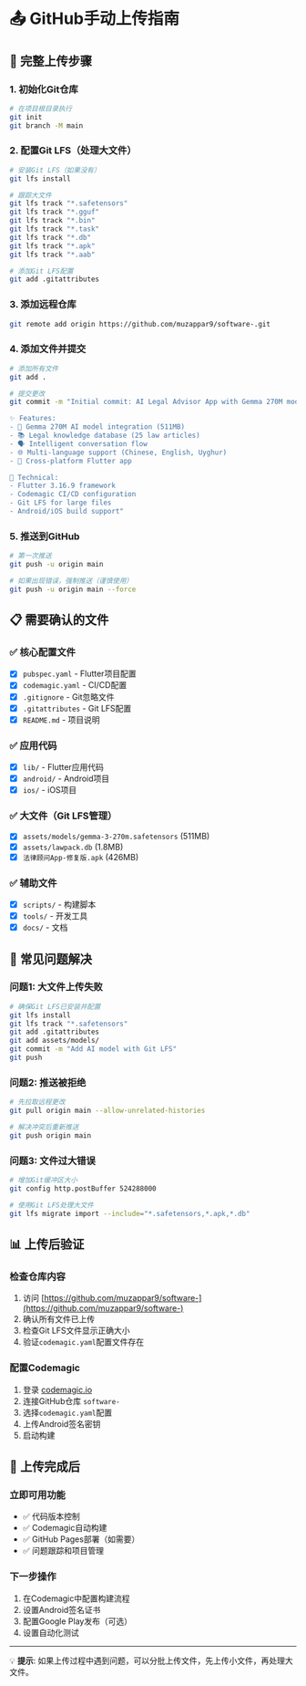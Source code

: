 # 📤 GitHub手动上传指南

## 🚀 完整上传步骤

### 1. 初始化Git仓库
```bash
# 在项目根目录执行
git init
git branch -M main
```

### 2. 配置Git LFS（处理大文件）
```bash
# 安装Git LFS（如果没有）
git lfs install

# 跟踪大文件
git lfs track "*.safetensors"
git lfs track "*.gguf"
git lfs track "*.bin" 
git lfs track "*.task"
git lfs track "*.db"
git lfs track "*.apk"
git lfs track "*.aab"

# 添加Git LFS配置
git add .gitattributes
```

### 3. 添加远程仓库
```bash
git remote add origin https://github.com/muzappar9/software-.git
```

### 4. 添加文件并提交
```bash
# 添加所有文件
git add .

# 提交更改
git commit -m "Initial commit: AI Legal Advisor App with Gemma 270M model

✨ Features:
- 🤖 Gemma 270M AI model integration (511MB)
- 📚 Legal knowledge database (25 law articles)
- 🗣️ Intelligent conversation flow
- 🌐 Multi-language support (Chinese, English, Uyghur)
- 📱 Cross-platform Flutter app

🔧 Technical:
- Flutter 3.16.9 framework
- Codemagic CI/CD configuration
- Git LFS for large files
- Android/iOS build support"
```

### 5. 推送到GitHub
```bash
# 第一次推送
git push -u origin main

# 如果出现错误，强制推送（谨慎使用）
git push -u origin main --force
```

## 📋 需要确认的文件

### ✅ 核心配置文件
- [x] `pubspec.yaml` - Flutter项目配置
- [x] `codemagic.yaml` - CI/CD配置
- [x] `.gitignore` - Git忽略文件
- [x] `.gitattributes` - Git LFS配置
- [x] `README.md` - 项目说明

### ✅ 应用代码
- [x] `lib/` - Flutter应用代码
- [x] `android/` - Android项目
- [x] `ios/` - iOS项目

### ✅ 大文件（Git LFS管理）
- [x] `assets/models/gemma-3-270m.safetensors` (511MB)
- [x] `assets/lawpack.db` (1.8MB)
- [x] `法律顾问App-修复版.apk` (426MB)

### ✅ 辅助文件
- [x] `scripts/` - 构建脚本
- [x] `tools/` - 开发工具
- [x] `docs/` - 文档

## 🐛 常见问题解决

### 问题1: 大文件上传失败
```bash
# 确保Git LFS已安装并配置
git lfs install
git lfs track "*.safetensors"
git add .gitattributes
git add assets/models/
git commit -m "Add AI model with Git LFS"
git push
```

### 问题2: 推送被拒绝
```bash
# 先拉取远程更改
git pull origin main --allow-unrelated-histories

# 解决冲突后重新推送
git push origin main
```

### 问题3: 文件过大错误
```bash
# 增加Git缓冲区大小
git config http.postBuffer 524288000

# 使用Git LFS处理大文件
git lfs migrate import --include="*.safetensors,*.apk,*.db"
```

## 📊 上传后验证

### 检查仓库内容
1. 访问 [https://github.com/muzappar9/software-](https://github.com/muzappar9/software-)
2. 确认所有文件已上传
3. 检查Git LFS文件显示正确大小
4. 验证`codemagic.yaml`配置文件存在

### 配置Codemagic
1. 登录 [codemagic.io](https://codemagic.io)
2. 连接GitHub仓库 `software-`
3. 选择`codemagic.yaml`配置
4. 上传Android签名密钥
5. 启动构建

## 🎯 上传完成后

### 立即可用功能
- ✅ 代码版本控制
- ✅ Codemagic自动构建
- ✅ GitHub Pages部署（如需要）
- ✅ 问题跟踪和项目管理

### 下一步操作
1. 在Codemagic中配置构建流程
2. 设置Android签名证书
3. 配置Google Play发布（可选）
4. 设置自动化测试

---

💡 **提示**: 如果上传过程中遇到问题，可以分批上传文件，先上传小文件，再处理大文件。